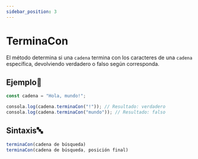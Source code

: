 ```yaml
---
sidebar_position: 3
---
```


# TerminaCon

El método determina si una `cadena` termina con los caracteres de una `cadena` específica, devolviendo verdadero o falso según corresponda.

## Ejemplo📝

```js title="terminaCon.dummy"
const cadena = "Hola, mundo!";

consola.log(cadena.terminaCon("!")); // Resultado: verdadero
consola.log(cadena.terminaCon("mundo")); // Resultado: falso
```

## Sintaxis🔤

```js
terminaCon(cadena de búsqueda)
terminaCon(cadena de búsqueda, posición final)
```

